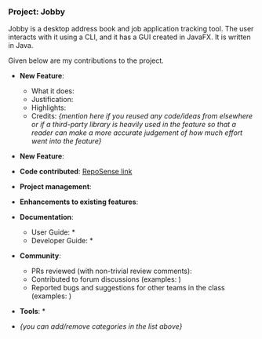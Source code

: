 ### Project: Jobby

Jobby is a desktop address book and job application tracking tool. The user interacts with it using a CLI, and it has a GUI created in JavaFX. It is written in Java.

Given below are my contributions to the project.

* **New Feature**:
    * What it does:
    * Justification:
    * Highlights:
    * Credits: *{mention here if you reused any code/ideas from elsewhere or if a third-party library is heavily used in the feature so that a reader can make a more accurate judgement of how much effort went into the feature}*

* **New Feature**:

* **Code contributed**: [RepoSense link]()

* **Project management**:

* **Enhancements to existing features**:


* **Documentation**:
    * User Guide:
        *
    * Developer Guide:
        *

* **Community**:
    * PRs reviewed (with non-trivial review comments):
    * Contributed to forum discussions (examples: )
    * Reported bugs and suggestions for other teams in the class (examples: )

* **Tools**:
    *

* _{you can add/remove categories in the list above}_
